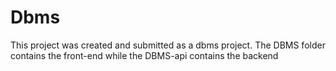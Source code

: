# Dbms
This project was created and submitted as a dbms project.
The DBMS folder contains the front-end while the DBMS-api contains the backend
